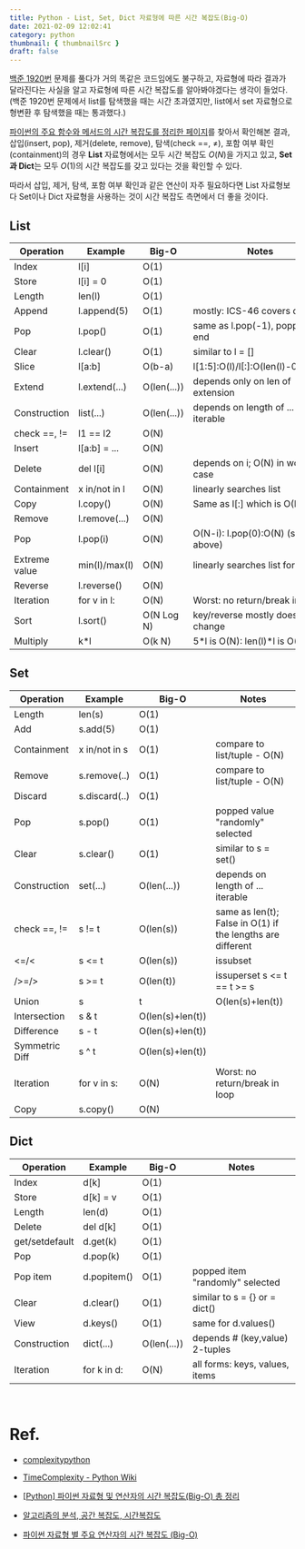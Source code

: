 ```yaml
---
title: Python - List, Set, Dict 자료형에 따른 시간 복잡도(Big-O)
date: 2021-02-09 12:02:41
category: python
thumbnail: { thumbnailSrc }
draft: false
---
```


[백준 1920번](https://www.acmicpc.net/problem/1920) 문제를 풀다가 거의 똑같은 코드임에도 불구하고, 자료형에 따라 결과가 달라진다는 사실을 알고 자료형에 따른 시간 복잡도를 알아봐야겠다는 생각이 들었다. (백준 1920번 문제에서 list를 탐색했을 때는 시간 초과였지만, list에서 set 자료형으로 형변환 후 탐색했을 때는 통과했다.)

[파이썬의 주요 함수와 메서드의 시간 복잡도를 정리한 페이지](https://www.ics.uci.edu/~pattis/ICS-33/lectures/complexitypython.txt)를 찾아서 확인해본 결과, 삽입(insert, pop), 제거(delete, remove), 탐색(check ==, ≠), 포함 여부 확인(containment)의 경우 **List** 자료형에서는 모두 시간 복잡도 $O(N)$을 가지고 있고, **Set과 Dict**는 모두 $O(1)$의 시간 복잡도를 갖고 있다는 것을 확인할 수 있다.

따라서 삽입, 제거, 탐색, 포함 여부 확인과 같은 연산이 자주 필요하다면 List 자료형보다 Set이나 Dict 자료형을 사용하는 것이 시간 복잡도 측면에서 더 좋을 것이다.

## List

|Operation     | Example      | Big-O         | Notes|
|--------------|--------------|---------------|-------------------------------|
Index         | l[i]         | O(1)	     |
Store         | l[i] = 0     | O(1)	     |
Length        | len(l)       | O(1)	     |
Append        | l.append(5)  | O(1)	     | mostly: ICS-46 covers details
Pop	      | l.pop()      | O(1)	     | same as l.pop(-1), popping at end
Clear         | l.clear()    | O(1)	     | similar to l = []
Slice         | l[a:b]       | O(b-a)	     | l[1:5]:O(l)/l[:]:O(len(l)-0)=O(N)
Extend        | l.extend(...)| O(len(...))   | depends only on len of extension
Construction  | list(...)    | O(len(...))   | depends on length of ... iterable
check ==, !=  | l1 == l2     | O(N)          |
Insert        | l[a:b] = ... | O(N)	     | 
Delete        | del l[i]     | O(N)	     | depends on i; O(N) in worst case
Containment   | x in/not in l| O(N)	     | linearly searches list 
Copy          | l.copy()     | O(N)	     | Same as l[:] which is O(N)
Remove        | l.remove(...)| O(N)	     | 
Pop	      | l.pop(i)     | O(N)	     | O(N-i): l.pop(0):O(N) (see above)
Extreme value | min(l)/max(l)| O(N)	     | linearly searches list for value
Reverse	      | l.reverse()  | O(N)	     |
Iteration     | for v in l:  | O(N)          | Worst: no return/break in loop
Sort          | l.sort()     | O(N Log N)    | key/reverse mostly doesn't change
Multiply      | k*l          | O(k N)        | 5*l is O(N): len(l)*l is O(N**2)



## Set
                               
|Operation     | Example      | Big-O         | Notes|
|--------------|--------------|---------------|-------------------------------|
Length        | len(s)       | O(1)	     |
Add           | s.add(5)     | O(1)	     |
Containment   | x in/not in s| O(1)	     | compare to list/tuple - O(N)
Remove        | s.remove(..) | O(1)	     | compare to list/tuple - O(N)
Discard       | s.discard(..)| O(1)	     | 
Pop           | s.pop()      | O(1)	     | popped value "randomly" selected
Clear         | s.clear()    | O(1)	     | similar to s = set()
Construction  | set(...)     | O(len(...))   | depends on length of ... iterable
check ==, !=  | s != t       | O(len(s))     | same as len(t); False in O(1) if the lengths are different
<=/<          | s <= t       | O(len(s))     | issubset
/>=/>          | s >= t       | O(len(t))     | issuperset s <= t == t >= s
Union         | s | t        | O(len(s)+len(t))
Intersection  | s & t        | O(len(s)+len(t))
Difference    | s - t        | O(len(s)+len(t))
Symmetric Diff| s ^ t        | O(len(s)+len(t))
Iteration     | for v in s:  | O(N)          | Worst: no return/break in loop
Copy          | s.copy()     | O(N)	     |


## Dict
                               
|Operation     | Example      | Big-O         | Notes|
|--------------|--------------|---------------|-------------------------------|
Index         | d[k]         | O(1)	     |
Store         | d[k] = v     | O(1)	     |
Length        | len(d)       | O(1)	     |
Delete        | del d[k]     | O(1)	     |
get/setdefault| d.get(k)     | O(1)	     |
Pop           | d.pop(k)     | O(1)	     | 
Pop item      | d.popitem()  | O(1)	     | popped item "randomly" selected
Clear         | d.clear()    | O(1)	     | similar to s = {} or = dict()
View          | d.keys()     | O(1)	     | same for d.values()
Construction  | dict(...)    | O(len(...))   | depends # (key,value) 2-tuples
Iteration     | for k in d:  | O(N)          | all forms: keys, values, items

</br>

# Ref.

- [complexitypython](https://www.ics.uci.edu/~pattis/ICS-33/lectures/complexitypython.txt)

- [TimeComplexity - Python Wiki](https://wiki.python.org/moin/TimeComplexity)

- [[Python] 파이썬 자료형 및 연산자의 시간 복잡도(Big-O) 총 정리](https://chancoding.tistory.com/43)

- [알고리즘의 분석, 공간 복잡도, 시간복잡도](https://debugdaldal.tistory.com/158)

- [파이썬 자료형 별 주요 연산자의 시간 복잡도 (Big-O)](https://wayhome25.github.io/python/2017/06/14/time-complexity/)